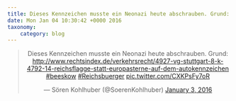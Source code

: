 ```yaml
---
title: Dieses Kennzeichen musste ein Neonazi heute abschrauben. Grund: http://www.rechtsindex.de/verkehrsrecht/4927-vg-stuttgart-8-k-4792-14-reichsflagge-statt-europasterne-auf-dem-autokennzeichen #beeskow #Reichsbuerger http://twitter.com/SoerenKohlhuber/status/683743708655796224/photo/1
date: Mon Jan 04 10:30:42 +0000 2016
taxonomy:
    category: blog
---
```

<blockquote class="twitter-tweet" align="center" width="350"><p lang="de" dir="ltr">Dieses Kennzeichen musste ein Neonazi heute abschrauben. Grund: <a href="http://www.rechtsindex.de/verkehrsrecht/4927-vg-stuttgart-8-k-4792-14-reichsflagge-statt-europasterne-auf-dem-autokennzeichen">http://www.rechtsindex.de/verkehrsrecht/4927-vg-stuttgart-8-k-4792-14-reichsflagge-statt-europasterne-auf-dem-autokennzeichen</a> <a href="https://twitter.com/hashtag/beeskow?src=hash">#beeskow</a> <a href="https://twitter.com/hashtag/Reichsbuerger?src=hash">#Reichsbuerger</a> <a href="http://twitter.com/SoerenKohlhuber/status/683743708655796224/photo/1">pic.twitter.com/CXKPsFy7oR</a></p>&mdash; Sören Kohlhuber (@SoerenKohlhuber) <a href="https://twitter.com/SoerenKohlhuber/status/683743708655796224">January 3, 2016</a></blockquote>
